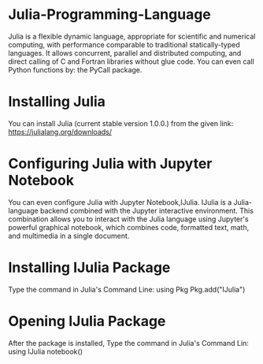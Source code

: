 # Julia-Programming-Language
Julia is a flexible dynamic language, appropriate for scientific and numerical computing, with performance comparable to traditional statically-typed languages. It allows concurrent, parallel and distributed computing, and direct calling of C and Fortran libraries without glue code. You can even call Python functions by: the PyCall package.
# Installing Julia
You can install Julia (current stable version 1.0.0.) from the given link:
https://julialang.org/downloads/
# Configuring Julia with Jupyter Notebook
You can even configure Julia with Jupyter Notebook,IJulia. IJulia is a Julia-language backend combined with the Jupyter interactive environment. This combination allows you to interact with the Julia language using Jupyter's powerful graphical notebook, which combines code, formatted text, math, and multimedia in a single document.
# Installing IJulia Package
Type the command in Julia's Command Line:
using Pkg
Pkg.add("IJulia")
# Opening IJulia Package
After the package is installed,
Type the command in Julia's Command Lin:
using IJulia
notebook()
